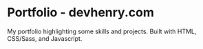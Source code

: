 # Portfolio - devhenry.com

My portfolio highlighting some skills and projects. Built with HTML, CSS/Sass, and Javascript.
